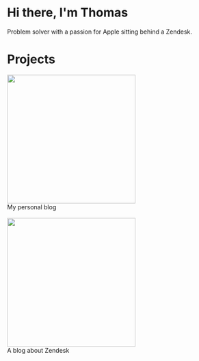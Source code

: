 # Hi there, I'm Thomas
Problem solver with a passion for Apple sitting behind a Zendesk.

# Projects
  <a href="https://verschoren.com" target="_blank"><img width="300px" src="https://user-images.githubusercontent.com/894026/214603027-4f75b07c-5b48-4c1e-b94c-d2ec73a59b57.png"></a><br>
  My personal blog
  <br><br>
  <a href="https://internalnote.com" target="_blank"> <img width="300px" src="https://user-images.githubusercontent.com/894026/214602972-46938b20-837c-4843-a2ff-4e3c59169e59.png"></a><br>
  A blog about Zendesk

